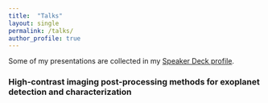 ```yaml
---
title:  "Talks"
layout: single
permalink: /talks/
author_profile: true
---
```


Some of my presentations are collected in my [Speaker Deck profile](https://speakerdeck.com/carlgogo/).


### High-contrast imaging post-processing methods for exoplanet detection and characterization
<script async class="speakerdeck-embed" data-id="a7a63b63ac354fdaac062d0069dc7b16" data-ratio="1.33333333333333" src="//speakerdeck.com/assets/embed.js" width="600"></script>